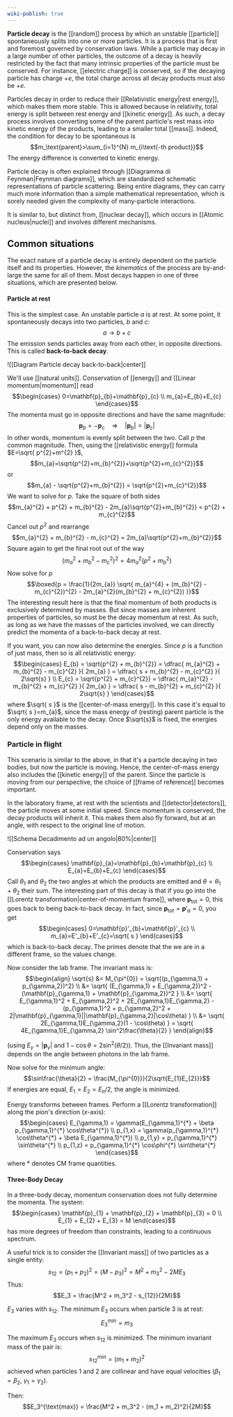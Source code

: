 ```yaml
---
wiki-publish: true
---
```

**Particle decay** is the [[random]] process by which an unstable [[particle]] spontaneously splits into one or more particles. It is a process that is first and foremost governed by conservation laws. While a particle may decay in a large number of other particles, the outcome of a decay is heavily restricted by the fact that many intrinsic properties of the particle must be conserved. For instance, [[electric charge]] is conserved, so if the decaying particle has charge $+e$, the total charge across all decay products must also be $+e$.

Particles decay in order to reduce their [[Relativistic energy|rest energy]], which makes them more stable. This is allowed because in relativity, total energy is split between rest energy and [[kinetic energy]]. As such, a decay process involves converting some of the parent particle's rest mass into kinetic energy of the products, leading to a smaller total [[mass]]. Indeed, the condition for decay to be spontaneous is
$$m_\text{parent}>\sum_{i=1}^{N} m_{i\text{-th product}}$$
The energy difference is converted to kinetic energy.

Particle decay is often explained through [[Diagramma di Feynman|Feynman diagrams]], which are standardized schematic representations of particle scattering. Being entire diagrams, they can carry much more information than a simple mathematical representation, which is sorely needed given the complexity of many-particle interactions.

It is similar to, but distinct from, [[nuclear decay]], which occurs in [[Atomic nucleus|nuclei]] and involves different mechanisms.
## Common situations
The exact nature of a particle decay is entirely dependent on the particle itself and its properties. However, the *kinematics* of the process are by-and-large the same for all of them. Most decays happen in one of three situations, which are presented below.
#### Particle at rest
This is the simplest case. An unstable particle $a$ is at rest. At some point, it spontaneously decays into two particles, $b$ and $c$:
$$a\to b+c$$
The emission sends particles away from each other, in opposite directions. This is called **back-to-back decay**.

![[Diagram Particle decay back-to-back|center]]

We'll use [[natural units]]. Conservation of [[energy]] and [[Linear momentum|momentum]] read
$$\begin{cases}
0=\mathbf{p}_{b}+\mathbf{p}_{c} \\
m_{a}=E_{b}+E_{c}
\end{cases}$$
The momenta must go in opposite directions and have the same magnitude:
$$\mathbf{p}_{b}=-\mathbf{p}_{c}\quad\Rightarrow \quad \lvert \mathbf{p}_{b} \rvert =\lvert \mathbf{p}_{c} \rvert $$
In other words, momentum is evenly split between the two. Call $p$ the common magnitude. Then, using the [[relativistic energy]] formula $E=\sqrt{ p^{2}+m^{2} }$,
$$m_{a}=\sqrt{p^{2}+m_{b}^{2}}+\sqrt{p^{2}+m_{c}^{2}}$$
or
$$m_{a} - \sqrt{p^{2}+m_{b}^{2}} = \sqrt{p^{2}+m_{c}^{2}}$$
We want to solve for $p$. Take the square of both sides
$$m_{a}^{2} + p^{2} + m_{b}^{2} - 2m_{a}\sqrt{p^{2}+m_{b}^{2}} = p^{2} + m_{c}^{2}$$
Cancel out $p^{2}$ and rearrange
$$m_{a}^{2} + m_{b}^{2} - m_{c}^{2} = 2m_{a}\sqrt{p^{2}+m_{b}^{2}}$$
Square again to get the final root out of the way
$$(m_{a}^{2} + m_{b}^{2} - m_{c}^{2})^{2} = 4m_{a}^{2}(p^{2} + m_{b}^{2})$$
Now solve for $p$
$$\boxed{p = \frac{1}{2m_{a}} \sqrt{ m_{a}^{4} + (m_{b}^{2} - m_{c}^{2})^{2} - 2m_{a}^{2}(m_{b}^{2} + m_{c}^{2}) }}$$
The interesting result here is that the final momentum of both products is exclusively determined by masses. But since masses are inherent properties of particles, so must be the decay momentum at rest. As such, as long as we have the masses of the particles involved, we can directly predict the momenta of a back-to-back decay at rest.

If you want, you can now also determine the energies. Since $p$ is a function of just mass, then so is all relativistic energy:
$$\begin{cases}
E_{b} = \sqrt{p^{2} + m_{b}^{2}} = \dfrac{ m_{a}^{2} + m_{b}^{2} - m_{c}^{2} }{ 2m_{a} } = \dfrac{ s + m_{b}^{2} - m_{c}^{2} }{ 2\sqrt{s} } \\
E_{c} = \sqrt{p^{2} + m_{c}^{2}} = \dfrac{ m_{a}^{2} - m_{b}^{2} + m_{c}^{2} }{ 2m_{a} } = \dfrac{ s - m_{b}^{2} + m_{c}^{2} }{ 2\sqrt{s} }
\end{cases}$$
where $\sqrt{ s }$ is the [[center-of-mass energy]]. In this case it's equal to $\sqrt{ s }=m_{a}$, since the mass energy of (resting) parent particle is the only energy available to the decay. Once $\sqrt{s}$ is fixed, the energies depend only on the masses.
### Particle in flight
This scenario is similar to the above, in that it's a particle decaying in two bodies, but now the particle is moving. Hence, the center-of-mass energy also includes the [[kinetic energy]] of the parent. Since the particle is moving from our perspective, the choice of [[frame of reference]] becomes important.

In the laboratory frame, at rest with the scientists and [[detector|detectors]], the particle moves at some initial speed. Since momentum is conserved, the decay products will inherit it. This makes them also fly forward, but at an angle, with respect to the original line of motion.

![[Schema Decadimento ad un angolo|80%|center]]

Conservation says
$$\begin{cases}
\mathbf{p}_{a}=\mathbf{p}_{b}+\mathbf{p}_{c} \\
E_{a}=E_{b}+E_{c}
\end{cases}$$
Call $\theta_{1}$ and $\theta_{2}$ the two angles at which the products are emitted and $\theta=\theta_{1}+\theta_{2}$ their sum. The interesting part of this decay is that if you go into the [[Lorentz transformation|center-of-momentum frame]], where $\mathbf{p}_\text{tot}=0$, this goes back to being back-to-back decay. In fact, since $\mathbf{p}_\text{tot}=\mathbf{p}'_{a}=0$, you get
$$\begin{cases}
0=\mathbf{p}'_{b}+\mathbf{p}'_{c} \\
m_{a}=E'_{b}+E'_{c}=\sqrt{ s }
\end{cases}$$
which is back-to-back decay. The primes denote that the we are in a different frame, so the values change.

Now consider the lab frame. The invariant mass is:
$$\begin{align}
\sqrt{s} &= M_{\pi^{0}} = \sqrt{(p_{\gamma,1} + p_{\gamma,2})^2} \\
&= \sqrt{ (E_{\gamma,1} + E_{\gamma,2})^2 - (\mathbf{p}_{\gamma,1} + \mathbf{p}_{\gamma,2})^2 } \\
&= \sqrt{ E_{\gamma,1}^2 + E_{\gamma,2}^2 + 2E_{\gamma,1}E_{\gamma,2} - (p_{\gamma,1}^2 + p_{\gamma,2}^2 + 2|\mathbf{p}_{\gamma,1}||\mathbf{p}_{\gamma,2}|\cos\theta) } \\
&= \sqrt{ 2E_{\gamma,1}E_{\gamma,2}(1 - \cos\theta) } = \sqrt{ 4E_{\gamma,1}E_{\gamma,2} \sin^2\frac{\theta}{2} }
\end{align}$$

(using $E_\gamma = |\mathbf{p}_\gamma|$ and $1 - \cos\theta = 2\sin^2(\theta/2)$). Thus, the [[Invariant mass]] depends on the angle between photons in the lab frame.

Now solve for the minimum angle:
$$\sin\frac{\theta}{2} = \frac{M_{\pi^{0}}}{2\sqrt{E_{1}E_{2}}}$$
If energies are equal, $E_{1}=E_{2}=E_{\pi}/2$, the angle is minimized.

Energy transforms between frames. Perform a [[Lorentz transformation]] along the pion's direction ($x$-axis):
$$\begin{cases}
E_{\gamma,1} = \gamma(E_{\gamma,1}^{*} + \beta p_{\gamma,1}^{*} \cos\theta^{*}) \\
p_{1,x} = \gamma(p_{\gamma,1}^{*} \cos\theta^{*} + \beta E_{\gamma,1}^{*}) \\
p_{1,y} = p_{\gamma,1}^{*} \sin\theta^{*} \\
p_{1,z} = p_{\gamma,1}^{*} \cos\phi^{*} \sin\theta^{*}
\end{cases}$$
where $*$ denotes CM frame quantities.

#### Three-Body Decay

In a three-body decay, momentum conservation does not fully determine the momenta. The system:
$$\begin{cases}
\mathbf{p}_{1} + \mathbf{p}_{2} + \mathbf{p}_{3} = 0 \\
E_{1} + E_{2} + E_{3} = M
\end{cases}$$
has more degrees of freedom than constraints, leading to a continuous spectrum.

A useful trick is to consider the [[Invariant mass]] of two particles as a single entity:
$$s_{12} = (p_1 + p_2)^2 = (M - p_3)^2 = M^2 + m_3^2 - 2ME_3$$
Thus:
$$E_3 = \frac{M^2 + m_3^2 - s_{12}}{2M}$$

$E_3$ varies with $s_{12}$. The minimum $E_3$ occurs when particle 3 is at rest:
$$E_3^{\text{min}} = m_3$$

The maximum $E_3$ occurs when $s_{12}$ is minimized. The minimum invariant mass of the pair is:
$$s_{12}^{\text{min}} = (m_1 + m_2)^2$$
achieved when particles 1 and 2 are collinear and have equal velocities ($\beta_1 = \beta_2$, $\gamma_1 = \gamma_2$).

Then:
$$E_3^{\text{max}} = \frac{M^2 + m_3^2 - (m_1 + m_2)^2}{2M}$$

